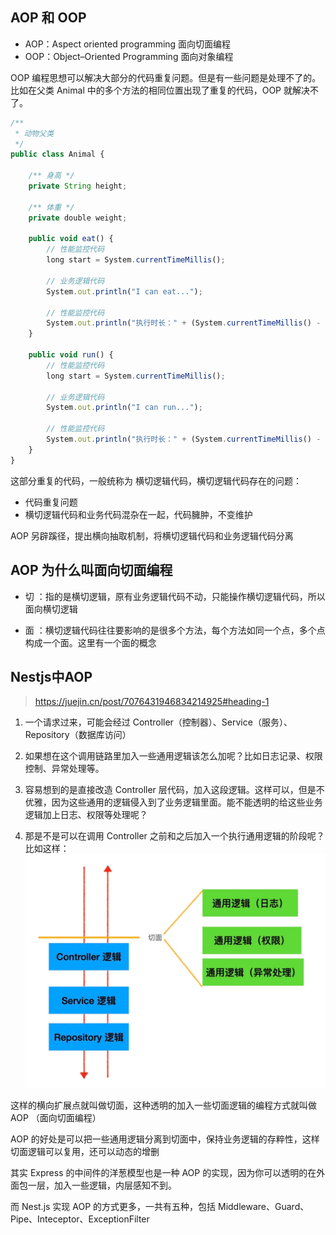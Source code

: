 ## AOP 和 OOP

- AOP：Aspect oriented programming 面向切面编程
- OOP：Object–Oriented Programming 面向对象编程

OOP 编程思想可以解决大部分的代码重复问题。但是有一些问题是处理不了的。比如在父类 Animal 中的多个方法的相同位置出现了重复的代码，OOP 就解决不了。

```js
/**
 * 动物父类
 */
public class Animal {

    /** 身高 */
    private String height;

    /** 体重 */
    private double weight;

    public void eat() {
        // 性能监控代码
        long start = System.currentTimeMillis();

        // 业务逻辑代码
        System.out.println("I can eat...");

        // 性能监控代码
        System.out.println("执行时长：" + (System.currentTimeMillis() - start)/1000f + "s");
    }

    public void run() {
        // 性能监控代码
        long start = System.currentTimeMillis();

        // 业务逻辑代码
        System.out.println("I can run...");

        // 性能监控代码
        System.out.println("执行时长：" + (System.currentTimeMillis() - start)/1000f + "s");
    }
}

```

这部分重复的代码，一般统称为 横切逻辑代码，横切逻辑代码存在的问题：
- 代码重复问题
- 横切逻辑代码和业务代码混杂在一起，代码臃肿，不变维护

AOP 另辟蹊径，提出横向抽取机制，将横切逻辑代码和业务逻辑代码分离

## AOP 为什么叫面向切面编程

- 切 ：指的是横切逻辑，原有业务逻辑代码不动，只能操作横切逻辑代码，所以面向横切逻辑

- 面 ：横切逻辑代码往往要影响的是很多个方法，每个方法如同一个点，多个点构成一个面。这里有一个面的概念

## Nestjs中AOP
> https://juejin.cn/post/7076431946834214925#heading-1

1. 一个请求过来，可能会经过 Controller（控制器）、Service（服务）、Repository（数据库访问）

2. 如果想在这个调用链路里加入一些通用逻辑该怎么加呢？比如日志记录、权限控制、异常处理等。

3. 容易想到的是直接改造 Controller 层代码，加入这段逻辑。这样可以，但是不优雅，因为这些通用的逻辑侵入到了业务逻辑里面。能不能透明的给这些业务逻辑加上日志、权限等处理呢？

4. 那是不是可以在调用 Controller 之前和之后加入一个执行通用逻辑的阶段呢？
比如这样：
![](./img/nest-aop.png)

这样的横向扩展点就叫做切面，这种透明的加入一些切面逻辑的编程方式就叫做 AOP （面向切面编程）

AOP 的好处是可以把一些通用逻辑分离到切面中，保持业务逻辑的存粹性，这样切面逻辑可以复用，还可以动态的增删

其实 Express 的中间件的洋葱模型也是一种 AOP 的实现，因为你可以透明的在外面包一层，加入一些逻辑，内层感知不到。

而 Nest.js 实现 AOP 的方式更多，一共有五种，包括 Middleware、Guard、Pipe、Inteceptor、ExceptionFilter

